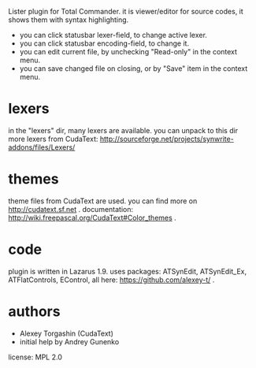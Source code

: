 Lister plugin for Total Commander.
it is viewer/editor for source codes, it shows them with syntax highlighting.

- you can click statusbar lexer-field, to change active lexer.
- you can click statusbar encoding-field, to change it.
- you can edit current file, by unchecking "Read-only" in the context menu.
- you can save changed file on closing, or by "Save" item in the context menu.

lexers
======

in the "lexers" dir, many lexers are available.
you can unpack to this dir more lexers from CudaText:
http://sourceforge.net/projects/synwrite-addons/files/Lexers/

themes
======

theme files from CudaText are used.
you can find more on http://cudatext.sf.net .
documentation: http://wiki.freepascal.org/CudaText#Color_themes .

code
====

plugin is written in Lazarus 1.9.
uses packages: ATSynEdit, ATSynEdit_Ex, ATFlatControls, EControl, all here: https://github.com/alexey-t/ .

authors
=======
  
- Alexey Torgashin (CudaText)
- initial help by Andrey Gunenko

license: MPL 2.0
